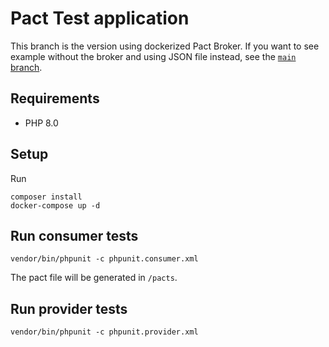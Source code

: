 # Pact Test application
This branch is the version using dockerized Pact Broker. If you want to see example without the broker and using JSON file instead, 
see the [`main` branch](https://github.com/EmilMassey/pact-tests).

## Requirements
* PHP 8.0

## Setup
Run 
```
composer install
docker-compose up -d
```

## Run consumer tests
`vendor/bin/phpunit -c phpunit.consumer.xml`

The pact file will be generated in `/pacts`.

## Run provider tests
`vendor/bin/phpunit -c phpunit.provider.xml`